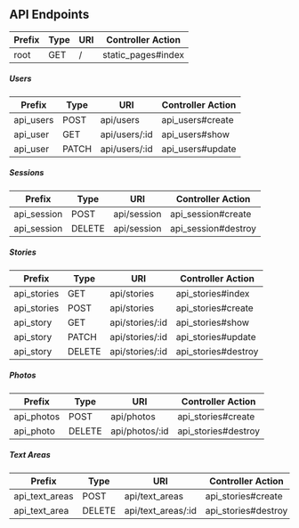 ## API Endpoints

| Prefix | Type | URI | Controller Action |
|---|---|---|---|
| root | GET | / | static_pages#index

##### Users
| Prefix | Type | URI | Controller Action |
|---|---|---|---|
| api_users | POST | api/users | api_users#create
| api_user | GET | api/users/:id | api_users#show
| api_user | PATCH | api/users/:id | api_users#update

##### Sessions
| Prefix | Type | URI | Controller Action |
|---|---|---|---|
| api_session | POST | api/session | api_session#create
| api_session | DELETE | api/session | api_session#destroy

##### Stories
| Prefix | Type | URI | Controller Action |
|---|---|---|---|
| api_stories | GET | api/stories | api_stories#index
| api_stories | POST | api/stories | api_stories#create
| api_story | GET | api/stories/:id | api_stories#show
| api_story | PATCH | api/stories/:id | api_stories#update
| api_story | DELETE | api/stories/:id | api_stories#destroy

##### Photos
| Prefix | Type | URI | Controller Action |
|---|---|---|---|
| api_photos | POST | api/photos | api_stories#create
| api_photo | DELETE | api/photos/:id | api_stories#destroy

##### Text Areas
| Prefix | Type | URI | Controller Action |
|---|---|---|---|
| api_text_areas | POST | api/text_areas | api_stories#create
| api_text_area | DELETE | api/text_areas/:id | api_stories#destroy
